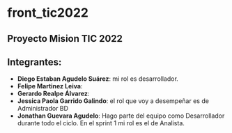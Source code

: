 # front_tic2022
## Proyecto Mision TIC 2022

## Integrantes:

- **Diego Estaban Agudelo Suárez**: mi rol es desarrollador.
- **Felipe Martinez Leiva**:
- **Gerardo Realpe Álvarez**:
- **Jessica Paola Garrido Galindo**: el rol que voy a desempeñar es de  Administrador BD
- **Jonathan Guevara Agudelo**: Hago parte del equipo como Desarrollador durante todo el ciclo. En el sprint 1 mi rol es el de Analista.
